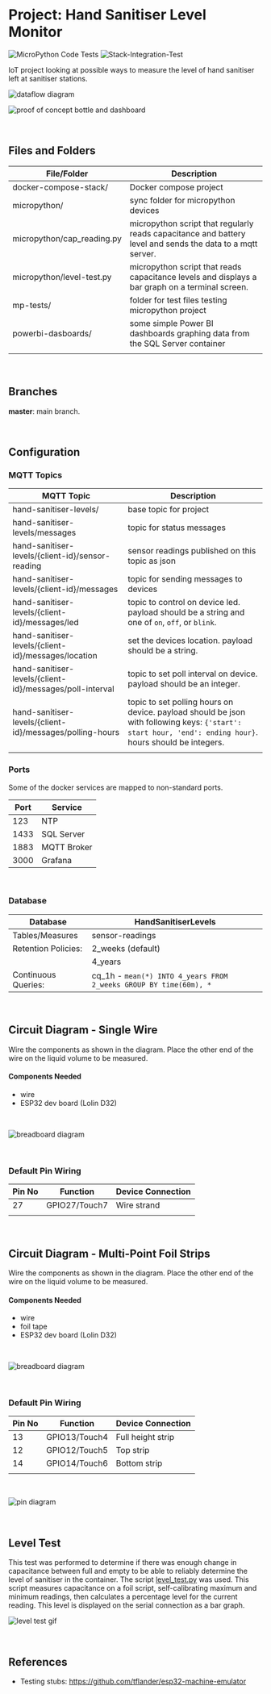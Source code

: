 # Project: Hand Sanitiser Level Monitor

![MicroPython Code Tests](https://github.com/markpatterson27/Project-Hand-Sanitiser-Level-Monitor/workflows/MicroPython%20Code%20Tests/badge.svg)
![Stack-Integration-Test](https://github.com/markpatterson27/Project-Hand-Sanitiser-Level-Monitor/workflows/Stack-Integration-Test/badge.svg)

IoT project looking at possible ways to measure the level of hand sanitiser left at sanitiser stations.

![dataflow diagram](assets/Dataflow-Diagram-embed-solid-3.svg)

![proof of concept bottle and dashboard](assets/poc-bottle-dashboard.png)

<br>

## Files and Folders

| File/Folder | Description |
|--- | --- |
| docker-compose-stack/ | Docker compose project |
| micropython/ | sync folder for micropython devices |
| micropython/cap_reading.py | micropython script that regularly reads capacitance and battery level and sends the data to a mqtt server. |
| micropython/level-test.py | micropython script that reads capacitance levels and displays a bar graph on a terminal screen. |
| mp-tests/ | folder for test files testing micropython project |
| powerbi-dasboards/ | some simple Power BI dashboards graphing data from the SQL Server container |
|  |  |

<br>

## Branches

**master**: main branch.  

<br>

## Configuration

### MQTT Topics

| MQTT Topic | Description |
| --- | --- |
| hand-sanitiser-levels/ | base topic for project |
| hand-sanitiser-levels/messages | topic for status messages |
| hand-sanitiser-levels/{client-id}/sensor-reading | sensor readings published on this topic as json |
| hand-sanitiser-levels/{client-id}/messages | topic for sending messages to devices |
| hand-sanitiser-levels/{client-id}/messages/led | topic to control on device led. payload should be a string and one of `on`, `off`, or `blink`. |
| hand-sanitiser-levels/{client-id}/messages/location | set the devices location. payload should be a string. |
| hand-sanitiser-levels/{client-id}/messages/poll-interval | topic to set poll interval on device. payload should be an integer. |
| hand-sanitiser-levels/{client-id}/messages/polling-hours | topic to set polling hours on device. payload should be json with following keys: `{'start': start hour, 'end': ending hour}`. hours should be integers. |
|  |  |

### Ports

Some of the docker services are mapped to non-standard ports.

| Port | Service |
|---|---|
| 123 | NTP |
| 1433 | SQL Server |
| 1883 | MQTT Broker |
| 3000 | Grafana |

<br>

### Database

| Database | HandSanitiserLevels |
|---|---|
| Tables/Measures | sensor-readings |
| Retention Policies: | 2_weeks (default) |
|  | 4_years |
| Continuous Queries: | cq_1h - `mean(*) INTO 4_years FROM 2_weeks GROUP BY time(60m), *` |

<br>

## Circuit Diagram - Single Wire
Wire the components as shown in the diagram. Place the other end of the wire on the liquid volume to be measured.

<!-- ![circuit diagram](assets/###-circuit-diagram_schem.svg) -->

#### Components Needed
* wire
* ESP32 dev board (Lolin D32)

<br />

![breadboard diagram](assets/lolin-d32-wire-capacitance-circuit-diagram_bb.png)

<br />

### Default Pin Wiring

| Pin No | Function | Device Connection |
| --- | --- | --- |
| 27 | GPIO27/Touch7 | Wire strand |
|  |  |  |

<br />

## Circuit Diagram - Multi-Point Foil Strips
Wire the components as shown in the diagram. Place the other end of the wire on the liquid volume to be measured.

<!-- ![circuit diagram](assets/###-circuit-diagram_schem.svg) -->

#### Components Needed
* wire
* foil tape
* ESP32 dev board (Lolin D32)


<br />

![breadboard diagram](assets/lolin-d32-multi-point-capacitance-circuit-diagram_bb.png)

<br />

### Default Pin Wiring

| Pin No | Function | Device Connection |
| --- | --- | --- |
| 13 | GPIO13/Touch4 | Full height strip |
| 12 | GPIO12/Touch5 | Top strip |
| 14 | GPIO14/Touch6 | Bottom strip |
|  |  |  |

<br />

![pin diagram](assets/d32_pro_v2-pinout.jpg)


<br />

## Level Test

This test was performed to determine if there was enough change in capacitance between full and empty to be able to reliably determine the level of sanitiser in the container. The script [level_test.py](micropython/level_test.py) was used. This script measures capacitance on a foil script, self-calibrating maximum and minimum readings, then calculates a percentage level for the current reading. This level is displayed on the serial connection as a bar graph.

![level test gif](assets/level-test.gif)

<br />

## References

- Testing stubs: https://github.com/tflander/esp32-machine-emulator
